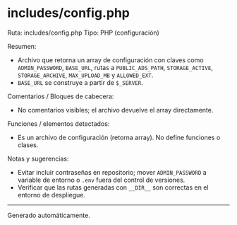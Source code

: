 # includes/config.php

Ruta: includes/config.php
Tipo: PHP (configuración)

Resumen:
- Archivo que retorna un array de configuración con claves como `ADMIN_PASSWORD`, `BASE_URL`, rutas a `PUBLIC_ADS_PATH`, `STORAGE_ACTIVE`, `STORAGE_ARCHIVE`, `MAX_UPLOAD_MB` y `ALLOWED_EXT`.
- `BASE_URL` se construye a partir de `$_SERVER`.

Comentarios / Bloques de cabecera:
- No comentarios visibles; el archivo devuelve el array directamente.

Funciones / elementos detectados:
- Es un archivo de configuración (retorna array). No define funciones o clases.

Notas y sugerencias:
- Evitar incluir contraseñas en repositorio; mover `ADMIN_PASSWORD` a variable de entorno o `.env` fuera del control de versiones.
- Verificar que las rutas generadas con `__DIR__` son correctas en el entorno de despliegue.

---
Generado automáticamente.